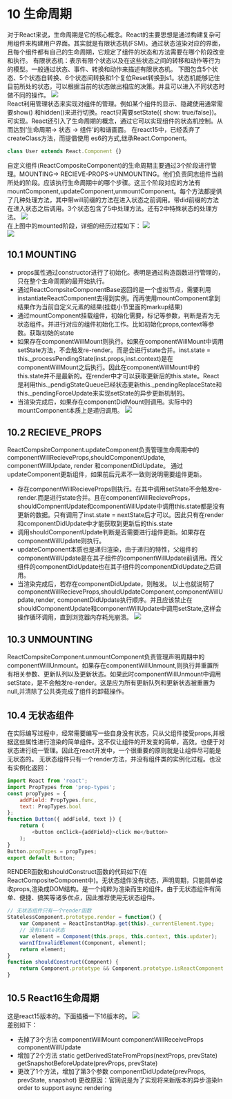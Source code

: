 # 10 生命周期
对于React来说，生命周期是它的核心概念。React的主要思想是通过构建复杂可用组件来构建用户界面。其实就是有限状态机(FSM)。通过状态渲染对应的界面，且每个组件都有自己的生命周期，它规定了组件的状态和方法需要在哪个阶段改变和执行。
有限状态机：表示有限个状态以及在这些状态之间的转移和动作等行为的模型。一般通过状态、事件、转换和动作来描述有限状态机。
下图包含5个状态、5个状态自转换、6个状态间转换和1个复位Reset转换到s1。状态机能够记住目前所处的状态，可以根据当前的状态做出相应的决策。并且可以进入不同状态时做不同的操作。
![](/image/15.png)<br/>
React利用管理状态来实现对组件的管理。例如某个组件的显示、隐藏使用通常需要show() 和hidden()来进行切换。react只需要setState({ show: true/false})。可实现。React还引入了生命周期的概念，通过它可以实现组件的状态机控制。从而达到‘生命周期-> 状态 -> 组件’的和谐画面。
在react15中，已经丢弃了createClass方法，而提倡使用 es6的方式,继承React.Component。
```javascript
class User extends React.Component {}
```
自定义组件(ReactCompositeComponent)的生命周期主要通过3个阶段进行管理。MOUNTING-> RECIEVE-PROPS->UNMOUNTING。他们负责同志组件当前所处的阶段。应该执行生命周期中的哪个步骤。这三个阶段对应的方法有mountComponent,updateComponent,unmountComponent。每个方法都提供了几种处理方法，其中带will前缀的方法在进入状态之前调用。带did前缀的方法在进入状态之后调用。3个状态包含了5中处理方法。还有2中特殊状态的处理方法。
![](/image/20.png)<br/>
在上图中的mounted阶段，详细的经历过程如下：
![](/image/21.png)<br/>
![](/image/38.png)<br/>
## 10.1 MOUNTING
- props属性通过constructor进行了初始化。表明是通过构造函数进行管理的，只在整个生命周期的最开始执行。
- 通过ReactCompsiteComponentBase返回的是一个虚拟节点，需要利用instantiateReactComponent去得到实例。而再使用mountComponent拿到结果作为当前自定义元素的结果(挂载小节里面的markup结果)
- 通过mountComponent挂载组件，初始化需要，标记等参数，判断是否为无状态组件。并进行对应的组件初始化工作。比如初始化props,context等参数。获取初始的state
- 如果存在componentWillMount则执行。如果在componentWillMount中调用setState方法，不会触发re-render。而是会进行state合并。inst.state = this._processPendingState(inst.props,inst.context)是在componentWillMount之后执行。因此在componentWillMount中的this.state并不是最新的。在render中才可以获取更新后的this.state。React是利用this._pendigStateQueue已经状态更新this._pendingReplaceState和this._pendingForceUpdate来实现setState的异步更新机制的。
- 当渲染完成后，如果存在componentDidMount则调用。实际中的mountComponent本质上是递归调用。
![](/image/23.png)<br>
## 10.2 RECIEVE_PROPS
ReactCompsiteComponent.updateComponent负责管理生命周期中的componentWillRecieveProps,shouldComponentUpdate, componentWillUpdate, render 和componentDidUpdate。
通过updateComponent更新组件，如果前后元素不一致则说明需要组件更新。
- 存在componentWillRecieveProps则执行。在其中调用setState不会触发re-render.而是进行state合并。且在componentWillRecieveProps，shouldCompnentUpdate和componentWillUpdate中调用this.state都是没有更新的数据。只有调用了inst.state = nextState后才可以。因此只有在render和componentDidUpdate中才能获取到更新后的this.state
- 调用shouldComponentUpdate判断是否需要进行组件更新。如果存在componentWillUpdate则执行。
- updateComponent本质也是递归渲染，由于递归的特性，父组件的componentWillUpdate是在其子组件的componentWillUpdate前调用。而父组件的componentDidUpdate也在其子组件的componentDidUpdate之后调用。
- 当渲染完成后，若存在componentDidUpdate，则触发。
以上也就说明了componentWillRecieveProps,shouldUpdateComponent,componentWillUpdate,render, componentDidUpdate执行顺序。并且应该禁止在shouldComponentUpdate和componentWillUpdate中调用setState,这样会操作循环调用，直到浏览器内存耗光崩溃。
![](/image/24.png)<br/>
## 10.3 UNMOUNTING
ReactCompsiteComponent.unmountComponent负责管理声明周期中的componentWillUnmount。如果存在componentWillUnmount,则执行并重置所有相关参数、更新队列以及更新状态。如果此时componentWillUnmount中调用setState，是不会触发re-render。这是应为所有更新队列和更新状态被重置为null,并清除了公共类完成了组件的卸载操作。
## 10.4 无状态组件
在实际编写过程中，经常需要编写一些自身没有状态，只从父组件接受props,并根据这些属性进行渲染的简单组件。这不仅让组件的开发变的简单，高效。也便于对状态进行统一管理。因此在react开发中，一个很重要的原则就是让组件尽可能是无状态的。
无状态组件只有一个render方法，并没有组件类的实例化过程。也没有实例化返回：
```javascript
import React from 'react';
import PropTypes from 'prop-types';
const propTypes = {
    addField: PropTypes.func,
    text: PropTypes.bool
};
function Button({ addField, text }) {
    return (
        <button onClick={addField}>click me</button>
    );
}
Button.propTypes = propTypes;
export default Button;
```
RENDER函数和shouldConstruct函数的代码如下(在ReactCompositeComponent中)。无状态组件没有状态，声明周期，只能简单接收props,渲染成DOM结构。是一个纯粹为渲染而生的组件。由于无状态组件有简单、便捷、搞笑等诸多优点，因此推荐使用无状态组件。
```javascript
// 无状态组件只有一个render函数
StatelessComponent.prototype.render = function() {
    var Component = ReactInstantMap.get(this)._currentElement.type;
    // 没有state状态
    var element = Component(this.props, this.context, this.updater);
    warnIfInvalidElement(Component, element);
    return element;
}
function shouldConstruct(Compnent) {
    return Component.prototype && Component.prototype.isReactComponent.
}
```
## 10.5 React16生命周期
这是react15版本的。下面插播一下16版本的。
![](/image/22.png)<br/>
差别如下：
- 去掉了3个方法
componentWillMount
componentWillReceiveProps
componentWillUpdate
- 增加了2个方法
static getDerivedStateFromProps(nextProps, prevState)
getSnapshotBeforeUpdate(prevProps, prevState)
- 更改了1个方法，增加了第3个参数
componentDidUpdate(prevProps, prevState, snapshot)
更改原因：官网说是为了实现将来新版本的异步渲染In order to support async rendering
